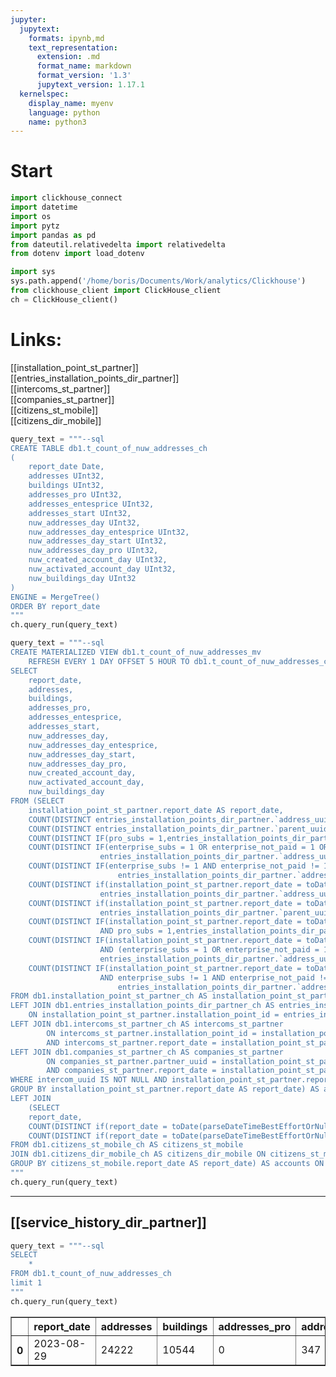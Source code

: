 ```yaml
---
jupyter:
  jupytext:
    formats: ipynb,md
    text_representation:
      extension: .md
      format_name: markdown
      format_version: '1.3'
      jupytext_version: 1.17.1
  kernelspec:
    display_name: myenv
    language: python
    name: python3
---
```


# Start

```python
import clickhouse_connect
import datetime
import os
import pytz
import pandas as pd
from dateutil.relativedelta import relativedelta
from dotenv import load_dotenv

import sys
sys.path.append('/home/boris/Documents/Work/analytics/Clickhouse')
from clickhouse_client import ClickHouse_client
ch = ClickHouse_client()
```

# Links:

[[installation_point_st_partner]]<br>
[[entries_installation_points_dir_partner]]<br>
[[intercoms_st_partner]]<br>
[[companies_st_partner]]<br>
[[citizens_st_mobile]]<br>
[[citizens_dir_mobile]]<br>

```python
query_text = """--sql
CREATE TABLE db1.t_count_of_nuw_addresses_ch 
(
	report_date Date,
    addresses UInt32,
    buildings UInt32,
    addresses_pro UInt32,
    addresses_entesprice UInt32,
    addresses_start UInt32,
    nuw_addresses_day UInt32,
    nuw_addresses_day_entesprice UInt32,
    nuw_addresses_day_start UInt32,
    nuw_addresses_day_pro UInt32,
    nuw_created_account_day UInt32,
    nuw_activated_account_day UInt32,
    nuw_buildings_day UInt32
)
ENGINE = MergeTree()
ORDER BY report_date
"""
ch.query_run(query_text)
```

```python
query_text = """--sql
CREATE MATERIALIZED VIEW db1.t_count_of_nuw_addresses_mv
    REFRESH EVERY 1 DAY OFFSET 5 HOUR TO db1.t_count_of_nuw_addresses_ch AS
SELECT
	report_date,
    addresses,
    buildings,
    addresses_pro,
    addresses_entesprice,
    addresses_start,
    nuw_addresses_day,
    nuw_addresses_day_entesprice,
    nuw_addresses_day_start,
    nuw_addresses_day_pro,
    nuw_created_account_day,
    nuw_activated_account_day,
    nuw_buildings_day
FROM (SELECT
    installation_point_st_partner.report_date AS report_date,
    COUNT(DISTINCT entries_installation_points_dir_partner.`address_uuid`) AS `addresses`,
    COUNT(DISTINCT entries_installation_points_dir_partner.`parent_uuid`) AS `buildings`,
    COUNT(DISTINCT IF(pro_subs = 1,entries_installation_points_dir_partner.`address_uuid` ,null)) AS `addresses_pro`,
    COUNT(DISTINCT IF(enterprise_subs = 1 OR enterprise_not_paid = 1 OR enterprise_test = 1,
                    entries_installation_points_dir_partner.`address_uuid` ,null)) AS `addresses_entesprice`,
    COUNT(DISTINCT IF(enterprise_subs != 1 AND enterprise_not_paid != 1 AND enterprise_test != 1 AND pro_subs != 1, 
                        entries_installation_points_dir_partner.`address_uuid` ,null)) AS `addresses_start`,
    COUNT(DISTINCT if(installation_point_st_partner.report_date = toDate(parseDateTimeBestEffortOrNull(`created_at`)),
                    entries_installation_points_dir_partner.`address_uuid`,null)) AS `nuw_addresses_day`,
    COUNT(DISTINCT if(installation_point_st_partner.report_date = toDate(parseDateTimeBestEffortOrNull(`created_at`)),
                    entries_installation_points_dir_partner.`parent_uuid`, null)) AS `nuw_buildings_day`,
    COUNT(DISTINCT IF(installation_point_st_partner.report_date = toDate(parseDateTimeBestEffortOrNull(`created_at`)) 
                    AND pro_subs = 1,entries_installation_points_dir_partner.`address_uuid` ,null)) AS `nuw_addresses_day_pro`,
    COUNT(DISTINCT IF(installation_point_st_partner.report_date = toDate(parseDateTimeBestEffortOrNull(`created_at`))  
                    AND (enterprise_subs = 1 OR enterprise_not_paid = 1 OR enterprise_test = 1),
                    entries_installation_points_dir_partner.`address_uuid` ,null)) AS `nuw_addresses_day_entesprice`,
    COUNT(DISTINCT IF(installation_point_st_partner.report_date = toDate(parseDateTimeBestEffortOrNull(`created_at`))  
                    AND enterprise_subs != 1 AND enterprise_not_paid != 1 AND enterprise_test != 1 AND pro_subs != 1, 
                        entries_installation_points_dir_partner.`address_uuid` ,null)) AS `nuw_addresses_day_start`
FROM db1.installation_point_st_partner_ch AS installation_point_st_partner
LEFT JOIN db1.entries_installation_points_dir_partner_ch AS entries_installation_points_dir_partner
    ON installation_point_st_partner.installation_point_id = entries_installation_points_dir_partner.installation_point_id
LEFT JOIN db1.intercoms_st_partner_ch AS intercoms_st_partner 
        ON intercoms_st_partner.installation_point_id = installation_point_st_partner.installation_point_id
        AND intercoms_st_partner.report_date = installation_point_st_partner.report_date
LEFT JOIN db1.companies_st_partner_ch AS companies_st_partner
        ON companies_st_partner.partner_uuid = installation_point_st_partner.partner_uuid
        AND companies_st_partner.report_date = installation_point_st_partner.report_date
WHERE intercom_uuid IS NOT NULL AND installation_point_st_partner.report_date > DATE('2023-08-28')
GROUP BY installation_point_st_partner.report_date AS report_date) AS addreses
LEFT JOIN 
    (SELECT
    report_date,
    COUNT(DISTINCT if(report_date = toDate(parseDateTimeBestEffortOrNull(created_at)), citizens_st_mobile.citizen_id, NULL)) AS nuw_created_account_day,
    COUNT(DISTINCT if(report_date = toDate(parseDateTimeBestEffortOrNull(activated_at)), citizens_st_mobile.citizen_id, NULL)) AS nuw_activated_account_day
FROM db1.citizens_st_mobile_ch AS citizens_st_mobile
JOIN db1.citizens_dir_mobile_ch AS citizens_dir_mobile ON citizens_st_mobile.citizen_id = citizens_dir_mobile.citizen_id
GROUP BY citizens_st_mobile.report_date AS report_date) AS accounts ON accounts.report_date = addreses.report_date
""" 
ch.query_run(query_text)
```

___

## [[service_history_dir_partner]]

```python
query_text = """--sql
SELECT
    *
FROM db1.t_count_of_nuw_addresses_ch
limit 1
"""
ch.query_run(query_text)
```

<div>
<style scoped>
    .dataframe tbody tr th:only-of-type {
        vertical-align: middle;
    }

    .dataframe tbody tr th {
        vertical-align: top;
    }

    .dataframe thead th {
        text-align: right;
    }
</style>
<table border="1" class="dataframe">
  <thead>
    <tr style="text-align: right;">
      <th></th>
      <th>report_date</th>
      <th>addresses</th>
      <th>buildings</th>
      <th>addresses_pro</th>
      <th>addresses_entesprice</th>
      <th>addresses_start</th>
      <th>nuw_addresses_day</th>
      <th>nuw_addresses_day_entesprice</th>
      <th>nuw_addresses_day_start</th>
      <th>nuw_addresses_day_pro</th>
      <th>nuw_created_account_day</th>
      <th>nuw_activated_account_day</th>
      <th>nuw_buildings_day</th>
    </tr>
  </thead>
  <tbody>
    <tr>
      <th>0</th>
      <td>2023-08-29</td>
      <td>24222</td>
      <td>10544</td>
      <td>0</td>
      <td>347</td>
      <td>23879</td>
      <td>33</td>
      <td>0</td>
      <td>33</td>
      <td>0</td>
      <td>1248</td>
      <td>1040</td>
      <td>21</td>
    </tr>
  </tbody>
</table>
</div>
